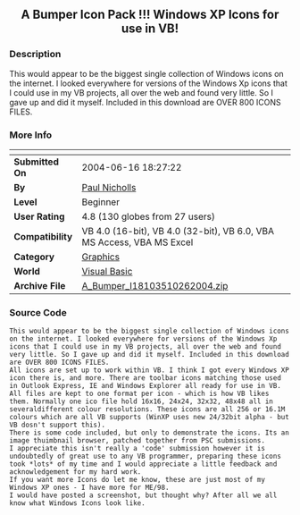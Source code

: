 ﻿<div align="center">

## A Bumper Icon Pack \!\!\! Windows XP Icons for use in VB\!


</div>

### Description

This would appear to be the biggest single collection of Windows icons on the internet. I looked everywhere for versions of the Windows Xp icons that I could use in my VB projects, all over the web and found very little. So I gave up and did it myself. Included in this download are OVER 800 ICONS FILES.
 
### More Info
 


<span>             |<span>
---                |---
**Submitted On**   |2004-06-16 18:27:22
**By**             |[Paul Nicholls](https://github.com/Planet-Source-Code/PSCIndex/blob/master/ByAuthor/paul-nicholls.md)
**Level**          |Beginner
**User Rating**    |4.8 (130 globes from 27 users)
**Compatibility**  |VB 4\.0 \(16\-bit\), VB 4\.0 \(32\-bit\), VB 6\.0, VBA MS Access, VBA MS Excel
**Category**       |[Graphics](https://github.com/Planet-Source-Code/PSCIndex/blob/master/ByCategory/graphics__1-46.md)
**World**          |[Visual Basic](https://github.com/Planet-Source-Code/PSCIndex/blob/master/ByWorld/visual-basic.md)
**Archive File**   |[A\_Bumper\_I18103510262004\.zip](https://github.com/Planet-Source-Code/paul-nicholls-a-bumper-icon-pack-windows-xp-icons-for-use-in-vb__1-56931/archive/master.zip)





### Source Code

```
This would appear to be the biggest single collection of Windows icons on the internet. I looked everywhere for versions of the Windows Xp icons that I could use in my VB projects, all over the web and found very little. So I gave up and did it myself. Included in this download are OVER 800 ICONS FILES.
All icons are set up to work within VB. I think I got every Windows XP icon there is, and more. There are toolbar icons matching those used in Outlook Express, IE and Windows Explorer all ready for use in VB. All files are kept to one format per icon - which is how VB likes them. Normally one ico file hold 16x16, 24x24, 32x32, 48x48 all in severaldifferent colour resolutions. These icons are all 256 or 16.1M colours which are all VB supports (WinXP uses new 24/32bit alpha - but VB dosn't support this).
There is some code included, but only to demonstrate the icons. Its an image thuimbnail browser, patched together from PSC submissions.
I appreciate this isn't really a 'code' submission however it is undoubtedly of great use to any VB programmer, preparing these icons took *lots* of my time and I would appreciate a little feedback and acknowledgement for my hard work.
If you want more Icons do let me know, these are just most of my Windows XP ones - I have more for ME/98.
I would have posted a screenshot, but thought why? After all we all know what Windows Icons look like.
```

